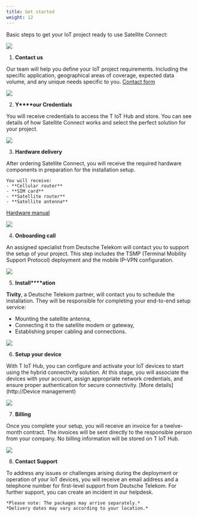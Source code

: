 ```yaml
---
title: Get started
weight: 12
---
```

Basic steps to get your IoT project ready to use Satellite Connect:

![](https://paper-attachments.dropboxusercontent.com/s_8D77BD07D2A5DCAFA6EB444CEF773859E1338AEF56B250613DEF3C5D7A78E1D4_1686996259412_Contact+us.png)

1. **Contact us**

Our team will help you define your IoT project requirements. Including the specific application, geographical areas of coverage, expected data volume, and any unique needs specific to you. 
[Contact form](https://iot.telekom.com/en/networks-tariffs/satellite-iot#contact)



![](https://paper-attachments.dropboxusercontent.com/s_8D77BD07D2A5DCAFA6EB444CEF773859E1338AEF56B250613DEF3C5D7A78E1D4_1686996280016_Your+credentials.png)

2. **Y****our Credentials**

You will receive credentials to access the T IoT Hub and store. You can see details of how Satellite Connect works and select the perfect solution for your project.




![](https://paper-attachments.dropboxusercontent.com/s_8D77BD07D2A5DCAFA6EB444CEF773859E1338AEF56B250613DEF3C5D7A78E1D4_1686996287191_Hardware+delivery.png)

3. **Hardware delivery**

After ordering Satellite Connect, you will receive the required hardware components in preparation for the installation setup.

    You will receive:
    - **Cellular router**
    - **SIM card**
    - **Satellite router** 
    - **Satellite antenna** 

[Hardware manual](https://wiki.teltonika-networks.com/view/RUTX11)



![](https://paper-attachments.dropboxusercontent.com/s_8D77BD07D2A5DCAFA6EB444CEF773859E1338AEF56B250613DEF3C5D7A78E1D4_1686996295388_Onboarding+Call.png)

4. **Onboarding call**

An assigned specialist from Deutsche Telekom will contact you to support the setup of your project. This step includes the TSMP (Terminal Mobility Support Protocol) deployment and the mobile IP-VPN configuration. 



![](https://paper-attachments.dropboxusercontent.com/s_8D77BD07D2A5DCAFA6EB444CEF773859E1338AEF56B250613DEF3C5D7A78E1D4_1686996303473_Installation.png)

5. **Install****ation**

**Tivity**, a Deutsche Telekom partner, will contact you to schedule the installation. They will be responsible for completing your end-to-end setup service:

- Mounting the satellite antenna, 
- Connecting it to the satellite modem or gateway,
- Establishing proper cabling and connections.



![](https://paper-attachments.dropboxusercontent.com/s_8D77BD07D2A5DCAFA6EB444CEF773859E1338AEF56B250613DEF3C5D7A78E1D4_1686996323028_Setup+your+device.png)

6. **Setup your device**

With T IoT Hub, you can configure and activate your IoT devices to start using the hybrid connectivity solution. At this stage, you will associate the devices with your account, assign appropriate network credentials, and ensure proper authentication for secure connectivity.
[More details](http://Device management)



![](https://paper-attachments.dropboxusercontent.com/s_8D77BD07D2A5DCAFA6EB444CEF773859E1338AEF56B250613DEF3C5D7A78E1D4_1686996331788_Billing.png)

7. **Billing** 

Once you complete your setup, you will receive an invoice for a twelve-month contract. The invoices will be sent directly to the responsible person from your company. No billing information will be stored on T IoT Hub.



![](https://paper-attachments.dropboxusercontent.com/s_8D77BD07D2A5DCAFA6EB444CEF773859E1338AEF56B250613DEF3C5D7A78E1D4_1686996341215_Contact+support.png)

8. **Contact Support**

To address any issues or challenges arising during the deployment or operation of your IoT devices, you will receive an email address and a telephone number for first-level support from Deutsche Telekom. For further support, you can create an incident in our helpdesk.


    *Please note: The packages may arrive separately.*
    *Delivery dates may vary according to your location.* 

